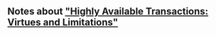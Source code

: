 ## Notes about ["Highly Available Transactions: Virtues and Limitations"](https://www.vldb.org/pvldb/vol7/p181-bailis.pdf)




  
  
